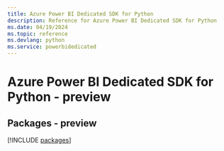 ```yaml
---
title: Azure Power BI Dedicated SDK for Python
description: Reference for Azure Power BI Dedicated SDK for Python
ms.date: 04/19/2024
ms.topic: reference
ms.devlang: python
ms.service: powerbidedicated
---
```

# Azure Power BI Dedicated SDK for Python - preview
## Packages - preview
[!INCLUDE [packages](power-bi-dedicated-index.md)]